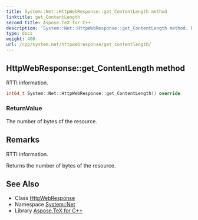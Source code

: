 ```yaml
---
title: System::Net::HttpWebResponse::get_ContentLength method
linktitle: get_ContentLength
second_title: Aspose.TeX for C++
description: 'System::Net::HttpWebResponse::get_ContentLength method. RTTI information in C++.'
type: docs
weight: 400
url: /cpp/system.net/httpwebresponse/get_contentlength/
---
```

## HttpWebResponse::get_ContentLength method


RTTI information.

```cpp
int64_t System::Net::HttpWebResponse::get_ContentLength() override
```


### ReturnValue

The number of bytes of the resource.
## Remarks


RTTI information.   

Returns the number of bytes of the resource. 
## See Also

* Class [HttpWebResponse](../)
* Namespace [System::Net](../../)
* Library [Aspose.TeX for C++](../../../)
